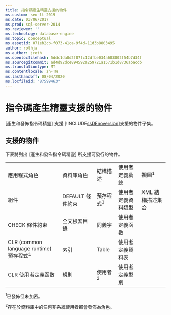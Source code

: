 ```yaml
---
title: 指令碼產生精靈支援的物件
ms.custom: seo-lt-2019
ms.date: 03/06/2017
ms.prod: sql-server-2014
ms.reviewer: ''
ms.technology: database-engine
ms.topic: conceptual
ms.assetid: 071eb2cb-f073-41ca-9f4d-11d3b8803495
author: rothja
ms.author: jroth
ms.openlocfilehash: 5ddc1da0d2f87fc12dfbe034a683802f54b7d34f
ms.sourcegitcommit: ad4d92dce894592a259721a1571b1d8736abacdb
ms.translationtype: MT
ms.contentlocale: zh-TW
ms.lasthandoff: 08/04/2020
ms.locfileid: "87599463"
---
```

# <a name="objects-supported-by-the-generate-scripts-wizard"></a>指令碼產生精靈支援的物件
  [產生和發佈指令碼精靈] 支援 [!INCLUDE[ssDEnoversion](../../includes/ssdenoversion-md.md)]支援的物件子集。  
  
## <a name="supported-objects"></a>支援的物件  
 下表將列出 [產生和發佈指令碼精靈] 所支援可發行的物件。  
  
||||||  
|-|-|-|-|-|  
|應用程式角色|資料庫角色|結構描述|使用者定義彙總|視圖<sup>1</sup>|  
|組件|DEFAULT 條件約束|預存程式<sup>1</sup>|使用者定義資料類型|XML 結構描述集合|  
|CHECK 條件約束|全文檢索目錄|同義字|使用者定義函數||  
|CLR (common language runtime) 預存程式<sup>1</sup>|索引|Table|使用者定義資料表||  
|CLR 使用者定義函數|規則|使用者<sup>2</sup>|使用者定義型別||  
  
 <sup>1</sup>已發佈但未加密。  
  
 <sup>2</sup>存在於資料庫中的任何非系統使用者都會發佈為角色。  
  
  
